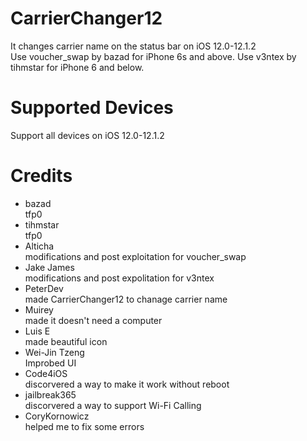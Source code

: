# CarrierChanger12
It changes carrier name on the status bar on iOS 12.0-12.1.2
<br>
Use voucher_swap by bazad for iPhone 6s and above.
Use v3ntex by tihmstar for iPhone 6 and below.
<br>
# Supported Devices
Support all devices on iOS 12.0-12.1.2
<br>
# Credits
- bazad
<br>tfp0
- tihmstar
<br>tfp0
- Alticha
<br>modifications and post exploitation for voucher_swap
- Jake James
<br>modifications and post expolitation for v3ntex
- PeterDev
<br>made CarrierChanger12 to chanage carrier name
- Muirey
<br>made it doesn't need a computer
- Luis E
<br>made beautiful icon
- Wei-Jin Tzeng
<br>Improbed UI
- Code4iOS
<br>discorvered a way to make it work without reboot
- jailbreak365
<br>discorvered a way to support Wi-Fi Calling
- CoryKornowicz
<br>helped me to fix some errors
